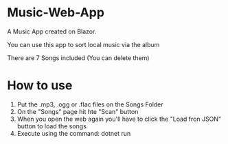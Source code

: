 # Music-Web-App

A Music App created on Blazor.

You can use this app to sort local music via the album 

There are 7 Songs included (You can delete them)

# How to use

1. Put the .mp3, .ogg or .flac files on the Songs Folder
2. On the "Songs" page hit hte "Scan" button
3. When you open the web again you'll have to click the "Load fron JSON" button to load the songs
4. Execute using the command: dotnet run
